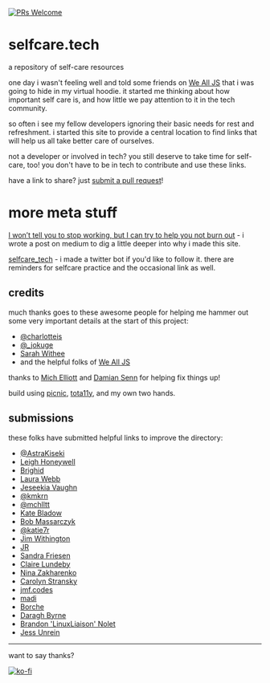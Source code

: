 [![PRs Welcome](https://img.shields.io/badge/PRs-welcome-brightgreen.svg?style=flat-square)](http://makeapullrequest.com)

# selfcare.tech
a repository of self-care resources

one day i wasn't feeling well and told some friends on [We All JS](http://wealljs.org/) that i was going to hide in my virtual hoodie. it started me thinking about how important self care is, and how little we pay attention to it in the tech community.

so often i see my fellow developers ignoring their basic needs for rest and refreshment. i started this site to provide a central location to find links that will help us all take better care of ourselves.

not a developer or involved in tech? you still deserve to take time for self-care, too! you don't have to be in tech to contribute and use these links.

have a link to share? just [submit a pull request](https://github.com/jenniferlynparsons/selfcaretech/blob/master/CONTRIBUTING.md)!

# more meta stuff

[I won’t tell you to stop working, but I can try to help you not burn out](https://medium.com/@pixelpaperyarn/i-wont-tell-you-to-stop-working-but-i-can-try-to-help-you-not-burn-out-2730a713e543#.lgwmsdpun) - i wrote a post on medium to dig a little deeper into why i made this site.

[selfcare_tech](https://twitter.com/selfcare_tech) - i made a twitter bot if you'd like to follow it. there are reminders for selfcare practice and the occasional link as well.

## credits

much thanks goes to these awesome people for helping me hammer out some very important details at the start of this project:

* [@charlotteis](https://twitter.com/charlotteis)
* [@_jokuge](https://twitter.com/_jokuge)
* [Sarah Withee](https://twitter.com/geekygirlsarah)
* and the helpful folks of [We All JS](http://wealljs.org/)

thanks to [Mich Elliott](http://github.com/mchlltt/) and [Damian Senn](https://github.com/topaxi) for helping fix things up!

build using [picnic](https://picnicss.com/), [tota11y](http://khan.github.io/tota11y/), and my own two hands.

## submissions

these folks have submitted helpful links to improve the directory:

* [@AstraKiseki](https://github.com/AstraKiseki)
* [Leigh Honeywell](https://hypatia.ca)
* [Brighid](http://stronglyemergent.com/)
* [Laura Webb](http://www.LRWebb.com)
* [Jeseekia Vaughn](http://metadevgirl.com)
* [@kmkrn](https://github.com/kmkrn)
* [@mchlltt](http://github.com/mchlltt/)
* [Kate Bladow](https://github.com/kbladow)
* [Bob Massarczyk](http://www.b2m9.com)
* [@katie7r](https://github.com/katie7r)
* [Jim Withington](https://www.jwithy.com)
* [JR](http://www.jaejeb.com/)
* [Sandra Friesen](https://www.linkedin.com/in/semer/)
* [Claire Lundeby](https://github.com/clairealyssa)
* [Nina Zakharenko](http://nnja.io)
* [Carolyn Stransky](https://twitter.com/carolstran)
* [jmf.codes](https://jmf.codes)
* [madi](http://bff.fm/shows/chemical-x)
* [Borche](https://jinglow.com)
* [Daragh Byrne](https://www.codingmindfully.com)
* [Brandon 'LinuxLiaison' Nolet](https://linuxliaison.org)
* [Jess Unrein](https://jessunrein.com)

---

want to say thanks?

[![ko-fi](https://www.ko-fi.com/img/donate_sm.png)](https://ko-fi.com/P5P25E22)
